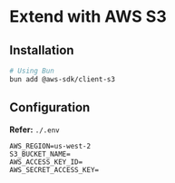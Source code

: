 # Extend with AWS S3

<!--
https://github.com/theopensource-company/playrbase/blob/main/src/app/(api)/api/picture/route.ts
https://github.com/AjStraight619/linktree-clone/blob/main/app/api/upload/route.ts
https://github.com/fkunn1326/aipic/blob/main/pages/api/r2/avatarupload.ts
-->

## Installation

```sh
# Using Bun
bun add @aws-sdk/client-s3
```

## Configuration

**Refer:** `./.env`

```env
AWS_REGION=us-west-2
S3_BUCKET_NAME=
AWS_ACCESS_KEY_ID=
AWS_SECRET_ACCESS_KEY=
```

<!--
{
  "Version": "2012-10-17",
  "Statement": [
    {
      "Sid": "PublicReadGetObject",
      "Effect": "Allow",
      "Principal": "*",
      "Action": "s3:GetObject",
      "Resource": "arn:aws:s3:::your-bucket-arn-name/*"
    }
  ]
}
-->

